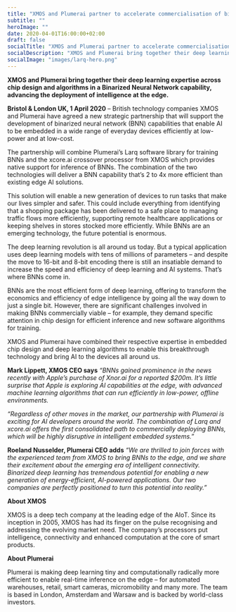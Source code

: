```yaml
---
title: "XMOS and Plumerai partner to accelerate commercialisation of binarized neural networks"
subtitle: ""
heroImage: ""
date: 2020-04-01T16:00:00+02:00
draft: false
socialTitle: "XMOS and Plumerai partner to accelerate commercialisation of binarized neural networks"
socialDescription: "XMOS and Plumerai bring together their deep learning expertise across chip design and algorithms in a Binarized Neural Network capability, advancing the deployment of intelligence at the edge."
socialImage: "images/larq-hero.png"
---
```


**XMOS and Plumerai bring together their deep learning expertise across chip design and algorithms in a Binarized Neural Network capability, advancing the deployment of intelligence at the edge.**

**Bristol & London UK, 1 April 2020** – British technology companies XMOS and Plumerai have agreed a new strategic partnership that will support the development of binarized neural network (BNN) capabilities that enable AI to be embedded in a wide range of everyday devices efficiently at low-power and at low-cost.

The partnership will combine Plumerai’s Larq software library for training BNNs and the xcore.ai crossover processor from XMOS which provides native support for inference of BNNs.
The combination of the two technologies will deliver a BNN capability that’s 2 to 4x more efficient than existing edge AI solutions.

This solution will enable a new generation of devices to run tasks that make our lives simpler and safer.
This could include everything from identifying that a shopping package has been delivered to a safe place to managing traffic flows more efficiently, supporting remote healthcare applications or keeping shelves in stores stocked more efficiently.
While BNNs are an emerging technology, the future potential is enormous.

The deep learning revolution is all around us today.
But a typical application uses deep learning models with tens of millions of parameters – and despite the move to 16-bit and 8-bit encoding there is still an insatiable demand to increase the speed and efficiency of deep learning and AI systems.
That’s where BNNs come in.

BNNs are the most efficient form of deep learning, offering to transform the economics and efficiency of edge intelligence by going all the way down to just a single bit.
However, there are significant challenges involved in making BNNs commercially viable – for example, they demand specific attention in chip design for efficient inference and new software algorithms for training.

XMOS and Plumerai have combined their respective expertise in embedded chip design and deep learning algorithms to enable this breakthrough technology and bring AI to the devices all around us.

**Mark Lippett, XMOS CEO says** *“BNNs gained prominence in the news recently with Apple’s purchase of Xnor.ai for a reported $200m.
It’s little surprise that Apple is exploring AI capabilities at the edge, with advanced machine learning algorithms that can run efficiently in low-power, offline environments.*


*“Regardless of other moves in the market, our partnership with Plumerai is exciting for AI developers around the world.
The combination of Larq and xcore.ai offers the first consolidated path to commercially deploying BNNs, which will be highly disruptive in intelligent embedded systems.”*

**Roeland Nusselder, Plumerai CEO adds** *“We are thrilled to join forces with the experienced team from XMOS to bring BNNs to the edge, and we share their excitement about the emerging era of intelligent connectivity.
Binarized deep learning has tremendous potential for enabling a new generation of energy-efficient, AI-powered applications.
Our two companies are perfectly positioned to turn this potential into reality.”*


**About XMOS**

XMOS is a deep tech company at the leading edge of the AIoT.
Since its inception in 2005, XMOS has had its finger on the pulse recognising and addressing the evolving market need.
The company’s processors put intelligence, connectivity and enhanced computation at the core of smart products.

**About Plumerai**

Plumerai is making deep learning tiny and computationally radically more efficient to enable real-time inference on the edge – for automated warehouses, retail, smart cameras, micromobility and many more.
The team is based in London, Amsterdam and Warsaw and is backed by world-class investors.
